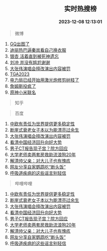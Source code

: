<div align="center"><h2>实时热搜榜</h2><h4>2023-12-08 12:13:01</h4></div>

> 微博  

1. [GQ出图了](https://s.weibo.com/weibo?q=%23GQ%E5%87%BA%E5%9B%BE%E4%BA%86%23&t=31&band_rank=1&Refer=top)<br />
2. [迪丽热巴逼秦岚看自己换衣服](https://s.weibo.com/weibo?q=%E8%BF%AA%E4%B8%BD%E7%83%AD%E5%B7%B4%E9%80%BC%E7%A7%A6%E5%B2%9A%E7%9C%8B%E8%87%AA%E5%B7%B1%E6%8D%A2%E8%A1%A3%E6%9C%8D&t=31&band_rank=2&Refer=top)<br />
3. [银杏 活着直到被死神遗忘](https://s.weibo.com/weibo?q=%E9%93%B6%E6%9D%8F%20%E6%B4%BB%E7%9D%80%E7%9B%B4%E5%88%B0%E8%A2%AB%E6%AD%BB%E7%A5%9E%E9%81%97%E5%BF%98&t=31&band_rank=3&Refer=top)<br />
4. [刘冲 并没有尴尬谢谢](https://s.weibo.com/weibo?q=%E5%88%98%E5%86%B2%20%E5%B9%B6%E6%B2%A1%E6%9C%89%E5%B0%B4%E5%B0%AC%E8%B0%A2%E8%B0%A2&t=31&band_rank=4&Refer=top)<br />
5. [大张伟演唱会擅改演出内容被罚](https://s.weibo.com/weibo?q=%23%E5%A4%A7%E5%BC%A0%E4%BC%9F%E6%BC%94%E5%94%B1%E4%BC%9A%E6%93%85%E6%94%B9%E6%BC%94%E5%87%BA%E5%86%85%E5%AE%B9%E8%A2%AB%E7%BD%9A%23&t=31&band_rank=5&Refer=top)<br />
6. [TGA2023](https://s.weibo.com/weibo?q=%23TGA2023%23&t=31&band_rank=6&Refer=top)<br />
7. [电力局已经开始用激光炮修剪树枝了](https://s.weibo.com/weibo?q=%23%E7%94%B5%E5%8A%9B%E5%B1%80%E5%B7%B2%E7%BB%8F%E5%BC%80%E5%A7%8B%E7%94%A8%E6%BF%80%E5%85%89%E7%82%AE%E4%BF%AE%E5%89%AA%E6%A0%91%E6%9E%9D%E4%BA%86%23&t=31&band_rank=7&Refer=top)<br />
8. [詹姆斯投疯了](https://s.weibo.com/weibo?q=%23%E8%A9%B9%E5%A7%86%E6%96%AF%E6%8A%95%E7%96%AF%E4%BA%86%23&t=31&band_rank=8&Refer=top)<br />
9. [原神小米联名](https://s.weibo.com/weibo?q=%E5%8E%9F%E7%A5%9E%E5%B0%8F%E7%B1%B3%E8%81%94%E5%90%8D&t=31&band_rank=9&Refer=top)<br />

> 知乎  


> 百度  

1. [中欧有责任为世界提供更多稳定性](https://www.baidu.com/s?wd=%E4%B8%AD%E6%AC%A7%E6%9C%89%E8%B4%A3%E4%BB%BB%E4%B8%BA%E4%B8%96%E7%95%8C%E6%8F%90%E4%BE%9B%E6%9B%B4%E5%A4%9A%E7%A8%B3%E5%AE%9A%E6%80%A7&sa=fyb_news&rsv_dl=fyb_news)<br />
2. [断崖式衰老女子本以为能漂亮过余生](https://www.baidu.com/s?wd=%E6%96%AD%E5%B4%96%E5%BC%8F%E8%A1%B0%E8%80%81%E5%A5%B3%E5%AD%90%E6%9C%AC%E4%BB%A5%E4%B8%BA%E8%83%BD%E6%BC%82%E4%BA%AE%E8%BF%87%E4%BD%99%E7%94%9F&sa=fyb_news&rsv_dl=fyb_news)<br />
3. [大张伟演唱会擅改演出内容被罚](https://www.baidu.com/s?wd=%E5%A4%A7%E5%BC%A0%E4%BC%9F%E6%BC%94%E5%94%B1%E4%BC%9A%E6%93%85%E6%94%B9%E6%BC%94%E5%87%BA%E5%86%85%E5%AE%B9%E8%A2%AB%E7%BD%9A&sa=fyb_news&rsv_dl=fyb_news)<br />
4. [看清中国经济回升向好大势](https://www.baidu.com/s?wd=%E7%9C%8B%E6%B8%85%E4%B8%AD%E5%9B%BD%E7%BB%8F%E6%B5%8E%E5%9B%9E%E5%8D%87%E5%90%91%E5%A5%BD%E5%A4%A7%E5%8A%BF&sa=fyb_news&rsv_dl=fyb_news)<br />
5. [男子CT报告现子宫？院方回应](https://www.baidu.com/s?wd=%E7%94%B7%E5%AD%90CT%E6%8A%A5%E5%91%8A%E7%8E%B0%E5%AD%90%E5%AE%AB%EF%BC%9F%E9%99%A2%E6%96%B9%E5%9B%9E%E5%BA%94&sa=fyb_news&rsv_dl=fyb_news)<br />
6. [大学老师卖两套房救助流浪狗20年](https://www.baidu.com/s?wd=%E5%A4%A7%E5%AD%A6%E8%80%81%E5%B8%88%E5%8D%96%E4%B8%A4%E5%A5%97%E6%88%BF%E6%95%91%E5%8A%A9%E6%B5%81%E6%B5%AA%E7%8B%9720%E5%B9%B4&sa=fyb_news&rsv_dl=fyb_news)<br />
7. [解清帅父亲：对大儿子也有愧疚](https://www.baidu.com/s?wd=%E8%A7%A3%E6%B8%85%E5%B8%85%E7%88%B6%E4%BA%B2%EF%BC%9A%E5%AF%B9%E5%A4%A7%E5%84%BF%E5%AD%90%E4%B9%9F%E6%9C%89%E6%84%A7%E7%96%9A&sa=fyb_news&rsv_dl=fyb_news)<br />
8. [网友分享自家鹦鹉吃“断头饭”](https://www.baidu.com/s?wd=%E7%BD%91%E5%8F%8B%E5%88%86%E4%BA%AB%E8%87%AA%E5%AE%B6%E9%B9%A6%E9%B9%89%E5%90%83%E2%80%9C%E6%96%AD%E5%A4%B4%E9%A5%AD%E2%80%9D&sa=fyb_news&rsv_dl=fyb_news)<br />
9. [呼吸道疾病的这些谣言别轻信](https://www.baidu.com/s?wd=%E5%91%BC%E5%90%B8%E9%81%93%E7%96%BE%E7%97%85%E7%9A%84%E8%BF%99%E4%BA%9B%E8%B0%A3%E8%A8%80%E5%88%AB%E8%BD%BB%E4%BF%A1&sa=fyb_news&rsv_dl=fyb_news)<br />

> 哔哩哔哩  

1. [中欧有责任为世界提供更多稳定性](https://www.baidu.com/s?wd=%E4%B8%AD%E6%AC%A7%E6%9C%89%E8%B4%A3%E4%BB%BB%E4%B8%BA%E4%B8%96%E7%95%8C%E6%8F%90%E4%BE%9B%E6%9B%B4%E5%A4%9A%E7%A8%B3%E5%AE%9A%E6%80%A7&sa=fyb_news&rsv_dl=fyb_news)<br />
2. [断崖式衰老女子本以为能漂亮过余生](https://www.baidu.com/s?wd=%E6%96%AD%E5%B4%96%E5%BC%8F%E8%A1%B0%E8%80%81%E5%A5%B3%E5%AD%90%E6%9C%AC%E4%BB%A5%E4%B8%BA%E8%83%BD%E6%BC%82%E4%BA%AE%E8%BF%87%E4%BD%99%E7%94%9F&sa=fyb_news&rsv_dl=fyb_news)<br />
3. [大张伟演唱会擅改演出内容被罚](https://www.baidu.com/s?wd=%E5%A4%A7%E5%BC%A0%E4%BC%9F%E6%BC%94%E5%94%B1%E4%BC%9A%E6%93%85%E6%94%B9%E6%BC%94%E5%87%BA%E5%86%85%E5%AE%B9%E8%A2%AB%E7%BD%9A&sa=fyb_news&rsv_dl=fyb_news)<br />
4. [看清中国经济回升向好大势](https://www.baidu.com/s?wd=%E7%9C%8B%E6%B8%85%E4%B8%AD%E5%9B%BD%E7%BB%8F%E6%B5%8E%E5%9B%9E%E5%8D%87%E5%90%91%E5%A5%BD%E5%A4%A7%E5%8A%BF&sa=fyb_news&rsv_dl=fyb_news)<br />
5. [男子CT报告现子宫？院方回应](https://www.baidu.com/s?wd=%E7%94%B7%E5%AD%90CT%E6%8A%A5%E5%91%8A%E7%8E%B0%E5%AD%90%E5%AE%AB%EF%BC%9F%E9%99%A2%E6%96%B9%E5%9B%9E%E5%BA%94&sa=fyb_news&rsv_dl=fyb_news)<br />
6. [大学老师卖两套房救助流浪狗20年](https://www.baidu.com/s?wd=%E5%A4%A7%E5%AD%A6%E8%80%81%E5%B8%88%E5%8D%96%E4%B8%A4%E5%A5%97%E6%88%BF%E6%95%91%E5%8A%A9%E6%B5%81%E6%B5%AA%E7%8B%9720%E5%B9%B4&sa=fyb_news&rsv_dl=fyb_news)<br />
7. [解清帅父亲：对大儿子也有愧疚](https://www.baidu.com/s?wd=%E8%A7%A3%E6%B8%85%E5%B8%85%E7%88%B6%E4%BA%B2%EF%BC%9A%E5%AF%B9%E5%A4%A7%E5%84%BF%E5%AD%90%E4%B9%9F%E6%9C%89%E6%84%A7%E7%96%9A&sa=fyb_news&rsv_dl=fyb_news)<br />
8. [网友分享自家鹦鹉吃“断头饭”](https://www.baidu.com/s?wd=%E7%BD%91%E5%8F%8B%E5%88%86%E4%BA%AB%E8%87%AA%E5%AE%B6%E9%B9%A6%E9%B9%89%E5%90%83%E2%80%9C%E6%96%AD%E5%A4%B4%E9%A5%AD%E2%80%9D&sa=fyb_news&rsv_dl=fyb_news)<br />
9. [呼吸道疾病的这些谣言别轻信](https://www.baidu.com/s?wd=%E5%91%BC%E5%90%B8%E9%81%93%E7%96%BE%E7%97%85%E7%9A%84%E8%BF%99%E4%BA%9B%E8%B0%A3%E8%A8%80%E5%88%AB%E8%BD%BB%E4%BF%A1&sa=fyb_news&rsv_dl=fyb_news)<br />
